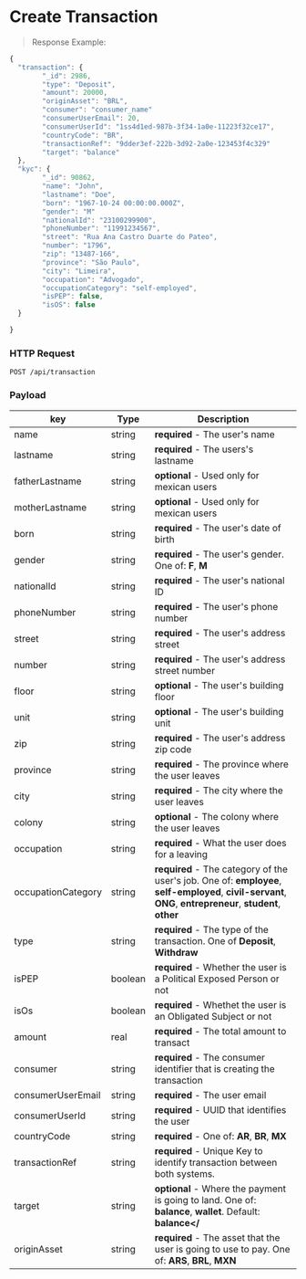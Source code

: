 # Create Transaction

> Response Example:

```javascript
{
  "transaction": {
        "_id": 2986,
        "type": "Deposit",
        "amount": 20000,
        "originAsset": "BRL",
        "consumer": "consumer_name"
        "consumerUserEmail": 20,
        "consumerUserId": "1ss4d1ed-987b-3f34-1a0e-11223f32ce17",
        "countryCode": "BR",
        "transactionRef": "9dder3ef-222b-3d92-2a0e-123453f4c329"
        "target": "balance"
  },
  "kyc": {
        "_id": 90862,
        "name": "John",
        "lastname": "Doe",
        "born": "1967-10-24 00:00:00.000Z",
        "gender": "M"
        "nationalId": "23100299900",
        "phoneNumber": "11991234567",
        "street": "Rua Ana Castro Duarte do Pateo",
        "number": "1796",
        "zip": "13487-166",
        "province": "São Paulo",
        "city": "Limeira",
        "occupation": "Advogado",
        "occupationCategory": "self-employed",
        "isPEP": false,
        "isOS": false
  }

}
```

### HTTP Request

`POST /api/transaction`

### Payload

| key                | Type    | Description                                                                                                                                                                                                                                                          |
| ------------------ | ------- | -------------------------------------------------------------------------------------------------------------------------------------------------------------------------------------------------------------------------------------------------------------------- |
| name               | string  | <strong>required</strong> - The user's name                                                                                                                                                                                                                          |
| lastname           | string  | <strong>required</strong> - The users's lastname                                                                                                                                                                                                                     |
| fatherLastname     | string  | <strong>optional</strong> - Used only for mexican users                                                                                                                                                                                                              |
| motherLastname     | string  | <strong>optional</strong> - Used only for mexican users                                                                                                                                                                                                              |
| born               | string  | <strong>required</strong> - The user's date of birth                                                                                                                                                                                                                 |
| gender             | string  | <strong>required</strong> - The user's gender. One of: <strong>F</strong>, <strong>M</strong>                                                                                                                                                                        |
| nationalId         | string  | <strong>required</strong> - The user's national ID                                                                                                                                                                                                                   |
| phoneNumber        | string  | <strong>required</strong> - The user's phone number                                                                                                                                                                                                                  |
| street             | string  | <strong>required</strong> - The user's address street                                                                                                                                                                                                                |
| number             | string  | <strong>required</strong> - The user's address street number                                                                                                                                                                                                         |
| floor              | string  | <strong>optional</strong> - The user's building floor                                                                                                                                                                                                                |
| unit               | string  | <strong>optional</strong> - The user's building unit                                                                                                                                                                                                                 |
| zip                | string  | <strong>required</strong> - The user's address zip code                                                                                                                                                                                                              |
| province           | string  | <strong>required</strong> - The province where the user leaves                                                                                                                                                                                                       |
| city               | string  | <strong>required</strong> - The city where the user leaves                                                                                                                                                                                                           |
| colony             | string  | <strong>optional</strong> - The colony where the user leaves                                                                                                                                                                                                         |
| occupation         | string  | <strong>required</strong> - What the user does for a leaving                                                                                                                                                                                                         |
| occupationCategory | string  | <strong>required</strong> - The category of the user's job. One of: <strong>employee</strong>, <strong>self-employed</strong>, <strong>civil-servant</strong>, <strong>ONG</strong>, <strong>entrepreneur</strong>, <strong>student</strong>, <strong>other</strong> |
| type               | string  | <strong>required</strong> - The type of the transaction. One of <strong>Deposit</strong>, <strong>Withdraw</strong>                                                                                                                                                  |
| isPEP              | boolean | <strong>required</strong> - Whether the user is a Political Exposed Person or not                                                                                                                                                                                    |
| isOs               | boolean | <strong>required</strong> - Whethet the user is an Obligated Subject or not                                                                                                                                                                                          |
| amount             | real    | <strong>required</strong> - The total amount to transact                                                                                                                                                                                                             |
| consumer           | string  | <strong>required</strong> - The consumer identifier that is creating the transaction                                                                                                                                                                                 |
| consumerUserEmail  | string  | <strong>required</strong> - The user email                                                                                                                                                                                                                           |
| consumerUserId     | string  | <strong>required</strong> - UUID that identifies the user                                                                                                                                                                                                            |
| countryCode        | string  | <strong>required</strong> - One of: <strong>AR</strong>, <strong>BR</strong>, <strong>MX</strong>                                                                                                                                                                    |
| transactionRef     | string  | <strong>required</strong> - Unique Key to identify transaction between both systems.                                                                                                                                                                                 |
| target             | string  | <strong>optional</strong> - Where the payment is going to land. One of: <strong>balance</strong>, <strong>wallet</strong>. Default: <strong>balance</                                                                                                                |
| originAsset        | string  | <strong>required</strong> - The asset that the user is going to use to pay. One of: <strong>ARS</strong>, <strong>BRL</strong>, <strong>MXN</strong>                                                                                                                 |

